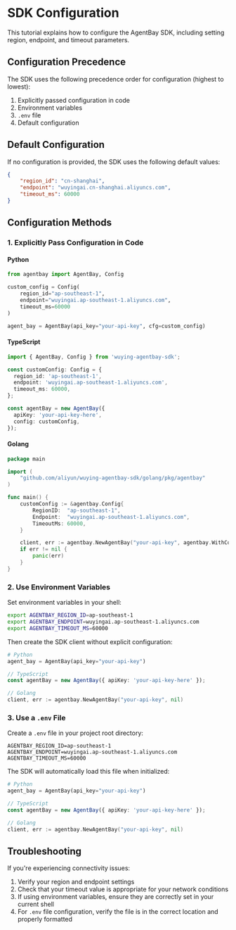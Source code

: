 # SDK Configuration

This tutorial explains how to configure the AgentBay SDK, including setting region, endpoint, and timeout parameters.

## Configuration Precedence

The SDK uses the following precedence order for configuration (highest to lowest):

1. Explicitly passed configuration in code
2. Environment variables
3. `.env` file
4. Default configuration

## Default Configuration

If no configuration is provided, the SDK uses the following default values:

```json
{
    "region_id": "cn-shanghai",
    "endpoint": "wuyingai.cn-shanghai.aliyuncs.com",
    "timeout_ms": 60000
}
```

## Configuration Methods

### 1. Explicitly Pass Configuration in Code

#### Python

```python
from agentbay import AgentBay, Config

custom_config = Config(
    region_id="ap-southeast-1",
    endpoint="wuyingai.ap-southeast-1.aliyuncs.com",
    timeout_ms=60000
)

agent_bay = AgentBay(api_key="your-api-key", cfg=custom_config)
```

#### TypeScript

```typescript
import { AgentBay, Config } from 'wuying-agentbay-sdk';

const customConfig: Config = {
  region_id: 'ap-southeast-1',
  endpoint: 'wuyingai.ap-southeast-1.aliyuncs.com',
  timeout_ms: 60000,
};

const agentBay = new AgentBay({
  apiKey: 'your-api-key-here',
  config: customConfig,
});
```

#### Golang

```go
package main

import (
    "github.com/aliyun/wuying-agentbay-sdk/golang/pkg/agentbay"
)

func main() {
    customConfig := &agentbay.Config{
        RegionID:  "ap-southeast-1",
        Endpoint:  "wuyingai.ap-southeast-1.aliyuncs.com",
        TimeoutMs: 60000,
    }

    client, err := agentbay.NewAgentBay("your-api-key", agentbay.WithConfig(customConfig))
    if err != nil {
        panic(err)
    }
}
```

### 2. Use Environment Variables

Set environment variables in your shell:

```bash
export AGENTBAY_REGION_ID=ap-southeast-1
export AGENTBAY_ENDPOINT=wuyingai.ap-southeast-1.aliyuncs.com
export AGENTBAY_TIMEOUT_MS=60000
```

Then create the SDK client without explicit configuration:

```python
# Python
agent_bay = AgentBay(api_key="your-api-key")
```

```typescript
// TypeScript
const agentBay = new AgentBay({ apiKey: 'your-api-key-here' });
```

```go
// Golang
client, err := agentbay.NewAgentBay("your-api-key", nil)
```

### 3. Use a `.env` File

Create a `.env` file in your project root directory:

```env
AGENTBAY_REGION_ID=ap-southeast-1
AGENTBAY_ENDPOINT=wuyingai.ap-southeast-1.aliyuncs.com
AGENTBAY_TIMEOUT_MS=60000
```

The SDK will automatically load this file when initialized:

```python
# Python
agent_bay = AgentBay(api_key="your-api-key")
```

```typescript
// TypeScript
const agentBay = new AgentBay({ apiKey: 'your-api-key-here' });
```

```go
// Golang
client, err := agentbay.NewAgentBay("your-api-key", nil)
```

## Troubleshooting

If you're experiencing connectivity issues:

1. Verify your region and endpoint settings
2. Check that your timeout value is appropriate for your network conditions
3. If using environment variables, ensure they are correctly set in your current shell
4. For `.env` file configuration, verify the file is in the correct location and properly formatted 
